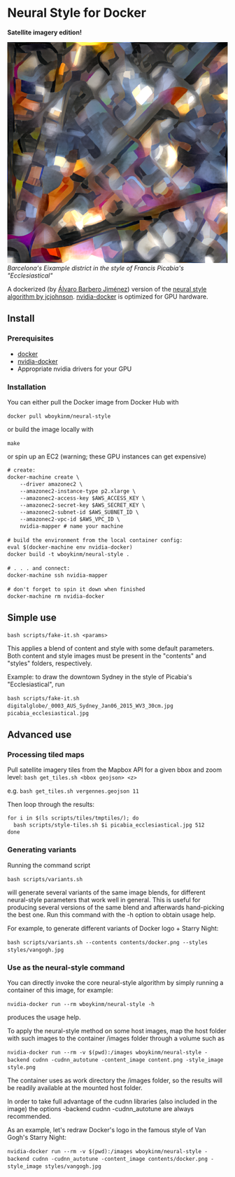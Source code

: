 # Neural Style for Docker
__Satellite imagery edition!__

![Stylized Eixample](doc/barca1-0-1_by_picabia_ecclesiastical_1080px_2016_11_22_400.png)
_Barcelona's Eixample district in the style of Francis Picabia's "Ecclesiastical"_

A dockerized (by [Álvaro Barbero Jiménez](https://github.com/albarji/neural-style-docker)) version of the [neural style algorithm by jcjohnson](https://github.com/jcjohnson/neural-style). [nvidia-docker](https://github.com/NVIDIA/nvidia-docker) is optimized for GPU hardware.

## Install

### Prerequisites

* [docker](https://www.docker.com/)
* [nvidia-docker](https://github.com/NVIDIA/nvidia-docker)
* Appropriate nvidia drivers for your GPU

### Installation

You can either pull the Docker image from Docker Hub with

`docker pull wboykinm/neural-style`

or build the image locally with

`make`
	
or spin up an EC2 (warning; these GPU instances can get expensive)

```
# create:
docker-machine create \
	--driver amazonec2 \
	--amazonec2-instance-type p2.xlarge \
	--amazonec2-access-key $AWS_ACCESS_KEY \
	--amazonec2-secret-key $AWS_SECRET_KEY \
	--amazonec2-subnet-id $AWS_SUBNET_ID \
	--amazonec2-vpc-id $AWS_VPC_ID \
	nvidia-mapper # name your machine

# build the environment from the local container config:
eval $(docker-machine env nvidia-docker)
docker build -t wboykinm/neural-style .

# . . . and connect:
docker-machine ssh nvidia-mapper

# don't forget to spin it down when finished
docker-machine rm nvidia-docker
```

## Simple use

`bash scripts/fake-it.sh <params>`

This applies a blend of content and style with some default parameters. Both content and style images must be present in the "contents" and "styles" folders, respectively.

Example: to draw the downtown Sydney in the style of Picabia's "Ecclesiastical", run

`bash scripts/fake-it.sh digitalglobe/_0003_AUS_Sydney_Jan06_2015_WV3_30cm.jpg picabia_ecclesiastical.jpg`

## Advanced use

### Processing tiled maps

Pull satellite imagery tiles from the Mapbox API for a given bbox and zoom level:
`bash get_tiles.sh <bbox geojson> <z>`

e.g.
`bash get_tiles.sh vergennes.geojson 11`

Then loop through the results:
```
for i in $(ls scripts/tiles/tmptiles/); do
  bash scripts/style-tiles.sh $i picabia_ecclesiastical.jpg 512
done
```

### Generating variants

Running the command script

`bash scripts/variants.sh`

will generate several variants of the same image blends, for different neural-style parameters that work well in general. This is useful for producing several versions of the same blend and afterwards hand-picking the best one. Run this command with the -h option to obtain usage help.

For example, to generate different variants of Docker logo + Starry Night:

`bash scripts/variants.sh --contents contents/docker.png --styles styles/vangogh.jpg`

### Use as the neural-style command

You can directly invoke the core neural-style algorithm by simply running a container of this image, for example:

`nvidia-docker run --rm wboykinm/neural-style -h`

produces the usage help.

To apply the neural-style method on some host images, map the host folder with such images to the container /images folder through a volume such as

`nvidia-docker run --rm -v $(pwd):/images wboykinm/neural-style -backend cudnn -cudnn_autotune -content_image content.png -style_image style.png`

The container uses as work directory the /images folder, so the results will be readily available at the mounted host folder.

In order to take full advantage of the cudnn libraries (also included in the image) the options -backend cudnn -cudnn_autotune are always recommended.

As an example, let's redraw Docker's logo in the famous style of Van Gogh's Starry Night:

`nvidia-docker run --rm -v $(pwd):/images wboykinm/neural-style -backend cudnn -cudnn_autotune -content_image contents/docker.png -style_image styles/vangogh.jpg`


